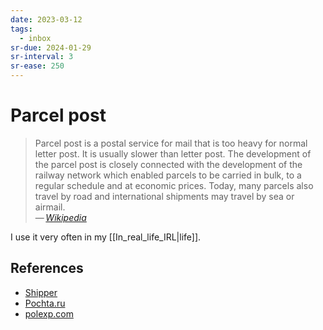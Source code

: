 ```yaml
---
date: 2023-03-12
tags:
  - inbox
sr-due: 2024-01-29
sr-interval: 3
sr-ease: 250
---
```


# Parcel post

> Parcel post is a postal service for mail that is too heavy for normal letter
> post. It is usually slower than letter post. The development of the parcel
> post is closely connected with the development of the railway network which
> enabled parcels to be carried in bulk, to a regular schedule and at economic
> prices. Today, many parcels also travel by road and international shipments
> may travel by sea or airmail.\
> — <cite>[Wikipedia](https://en.wikipedia.org/wiki/Parcel_post)</cite>

I use it very often in my [[In_real_life_IRL|life]].

## References

- [Shipper](https://shipper.space/)
- [Pochta.ru](https://www.pochta.ru/)
- [polexp.com](https://polexp.com/)

